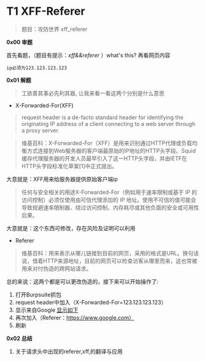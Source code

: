 # T1 XFF-Referer

> 题目：攻防世界 xff_referer

__0x00 审题__

首先看题，（题目有提示：_xff&&referer_ ）what's this? 再看网页内容

```
ip必须为123.123.123.123
```


__0x01 解题__

> 工欲善其事必先利其器, 让我来看一看这两个分别是什么意思

* X-Forwarded-For(XFF)

> request header is a de-facto standard header for identifying the originating IP address of a client connecting to a web server through a proxy server.

> 维基百科：X-Forwarded-For（XFF）是用来识别通过HTTP代理或负载均衡方式连接到Web服务器的客户端最原始的IP地址的HTTP头字段。Squid缓存代理服务器的开发人员最早引入了这一HTTP头字段，并由IETF在HTTP头字段标准化草案[1]中正式提出。

大意就是：XFF用来给服务器提供原始客户端ip

> 任何与安全相关的用途X-Forwarded-For（例如用于速率限制或基于 IP 的访问控制）必须仅使用由可信代理添加的 IP 地址。使用不可信的值可能会导致规避速率限制器、绕过访问控制、内存耗尽或其他负面的安全或可用性后果。

大意就是：这个东西可修改，存在风险及证明可以利用

* Referer

> 维基百科：用来表示从哪儿链接到目前的网页，采用的格式是URL。换句话说，借着HTTP来源地址，目前的网页可以检查访客从哪里而来，这也常被用来对付伪造的跨网站请求。

总的来说：这两个都是可以更改伪造的，接下来可以开始操作了:

1. 打开Burpsuite抓包
2. request header中加入（X-Forwarded-For=123.123.123.123）
3. 显示来自Google
 [显示如下](https://www.cnblogs.com/XXS-uic9/gallery/image/440464.html)
4. 再次加入（Referer：https://www.google.com）
5. 刷新

__0x02 总结__

1. 关于请求头中出现的referer,xff,的翻译与应用





